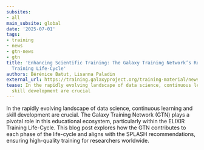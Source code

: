 ```yaml
---
subsites:
- all
main_subsite: global
date: '2025-07-01'
tags:
- training
- news
- gtn-news
- gtn
title: 'Enhancing Scientific Training: The Galaxy Training Network’s Role in the ELIXIR
  Training Life-Cycle'
authors: Bérénice Batut, Lisanna Paladin
external_url: https://training.galaxyproject.org/training-material/news/2025/07/01/gtn-elixir-life-cycle.html
tease: In the rapidly evolving landscape of data science, continuous learning and
  skill development are crucial
---
```

In the rapidly evolving landscape of data science, continuous learning and skill development are crucial. The Galaxy Training Network (GTN) plays a pivotal role in this educational ecosystem, particularly within the ELIXIR Training Life-Cycle. This blog post explores how the GTN contributes to each phase of the life-cycle and aligns with the SPLASH recommendations, ensuring high-quality training for researchers worldwide.